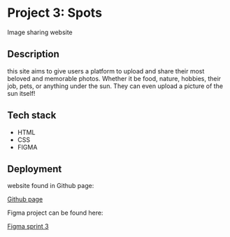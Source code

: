 # Project 3: Spots

Image sharing website

## Description

this site aims to give users a platform to upload and share their most beloved and memorable photos. Whether it be food, nature, hobbies, their job, pets, or anything under the sun. They can even upload a picture of the sun itself!

## Tech stack

- HTML
- CSS
- FIGMA

## Deployment

website found in Github page:

[Github page](https://github.com/jone-dejesus/se_project_spots)

Figma project can be found here:

[Figma sprint 3](https://www.figma.com/design/BBNm2bC3lj8QQMHlnqRsga/Sprint-3-Project%3A-Spots?node-id=0-1&node-type=canvas&t=lKykWuRVgFPpKC0i-0)

